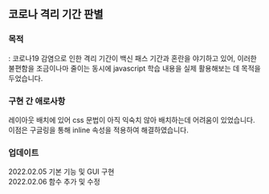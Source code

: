 ## 코로나 격리 기간 판별
### 목적
: 코로나19 감염으로 인한 격리 기간이 백신 패스 기간과 혼란을 야기하고 있어, 이러한 불편함을 조금이나마 줄이는 동시에 javascript 학습 내용을 실제 활용해보는 데 목적을 두었습니다.

### 구현 간 애로사항
레이아웃 배치에 있어 css 문법이 아직 익숙치 않아 배치하는데 어려움이 있었습니다. 이점은 구글링을 통해 inline 속성을 적용하여 해결하였습니다.

### 업데이트
2022.02.05 기본 기능 및 GUI 구현   
2022.02.06 함수 추가 및 수정
